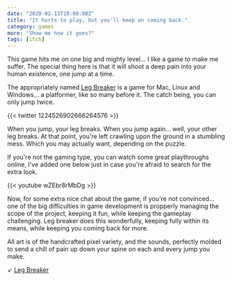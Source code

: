 ```yaml
---
date: "2020-02-13T10:00:00Z"
title: "It hurts to play, but you'll keep on coming back."
category: games
more: "Show me how it goes?"
tags: [itch]
---
```


This game hits me on one big and mighty level... I like a game to make me suffer. The special thing here is that it will shoot a deep pain into your human existence, one jump at a time.

The appropriately named [Leg Breaker](https://almbkn.itch.io/legbreaker) is a game for Mac, Linux and Windows... a platformer, like so many before it. The catch being, you can only jump twice. 

{{< twitter  1224526902666264576 >}}

When you jump, your leg breaks. When you jump again... well, your other leg breaks. At that point, you're left crawling upon the ground in a stumbling mess. Which you may actually want, depending on the puzzle.

<!--more-->

If you're not the gaming type, you can watch some great playthroughs online, I've added one below just in case you're afraid to search for the extra look.

{{< youtube wZEbr8rMbDg >}}

Now, for some extra nice chat about the game, if you're not convinced... one of the big difficulties in game development is propperly managing the scope of the project, keeping it fun, while keeping the gameplay challenging. Leg breaker does this wonderfully, keeping fully within its means, while keeping you coming back for more.

All art is of the handcrafted pixel variety, and the sounds, perfectly molded to send a chill of pain up down your spine on each and every jump you make.

➶ [Leg Breaker](https://almbkn.itch.io/legbreaker)
